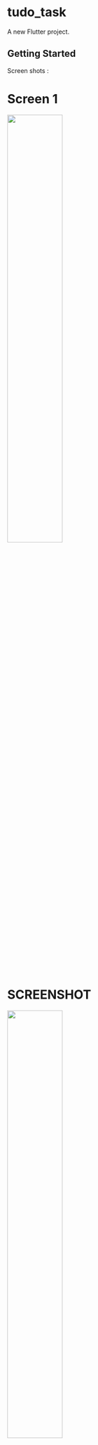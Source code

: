 # tudo_task

A new Flutter project.

## Getting Started

Screen shots : 
# Screen 1 
<img src="https://cdn.discordapp.com/attachments/560546777753976832/962971616042700840/Screenshot_20220411-123147.jpg" width="50%" height="50%">

# SCREENSHOT 

<img src="https://media.discordapp.net/attachments/560546777753976832/962971616327921704/Screenshot_20220411-123202.jpg?width=328&height=692" width="50%" height="50%">

# Screenshot 
<img src="https://media.discordapp.net/attachments/560546777753976832/962971616592138321/Screenshot_20220411-123207.jpg?width=328&height=692" width="50%" height="50%">


# Screenshot

<img src="https://cdn.discordapp.com/attachments/560546777753976832/962971616847994880/Screenshot_20220411-123213.jpg" width="50%" height="50%">

#Screenshot

<img src="https://media.discordapp.net/attachments/560546777753976832/962971617112256532/Screenshot_20220411-123224.jpg?width=328&height=692" width="50%" height="50%">


#Screenshot

<img src="https://media.discordapp.net/attachments/560546777753976832/962971617342947419/Screenshot_20220411-123236.jpg?width=328&height=692" width="50%" height="50%">





This project is a starting point for a Flutter application.


A few resources to get you started if this is your first Flutter project:

- [Lab: Write your first Flutter app](https://flutter.dev/docs/get-started/codelab)
- [Cookbook: Useful Flutter samples](https://flutter.dev/docs/cookbook)

For help getting started with Flutter, view our
[online documentation](https://flutter.dev/docs), which offers tutorials,
samples, guidance on mobile development, and a full API reference.
